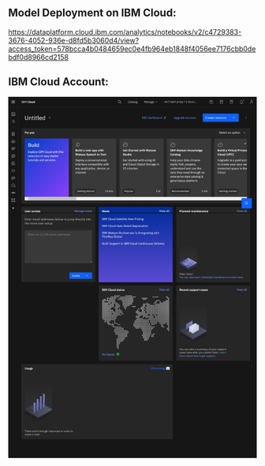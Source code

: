 ## Model Deployment on IBM Cloud:
https://dataplatform.cloud.ibm.com/analytics/notebooks/v2/c4729383-3676-4052-936e-d8fd5b3060d4/view?access_token=578bcca4b0484659ec0e4fb964eb1848f4056ee7176cbb0debdf0d8966cd2158

## IBM Cloud Account:
![](ibm%20login.jpeg)
